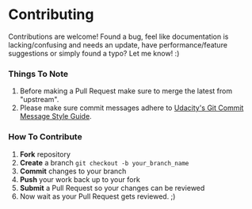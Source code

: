 # Contributing

Contributions are welcome! Found a bug, feel like documentation is lacking/confusing and needs an update, have performance/feature suggestions or simply found a typo? Let me know! :)

### Things To Note

1. Before making a Pull Request make sure to merge the latest from "upstream".
2. Please make sure commit messages adhere to [Udacity's Git Commit Message Style Guide](http://udacity.github.io/git-styleguide/).

### How To Contribute

1. **Fork** repository
2. **Create** a branch `git checkout -b your_branch_name`
3. **Commit** changes to your branch
4. **Push** your work back up to your fork
5. **Submit** a Pull Request so your changes can be reviewed
6. Now wait as your Pull Request gets reviewed. ;)